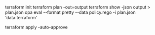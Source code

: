 terraform init
terraform plan -out=output
terraform show -json output > plan.json
opa eval --format pretty --data policy.rego -i plan.json 'data.terraform'

terraform apply -auto-approve